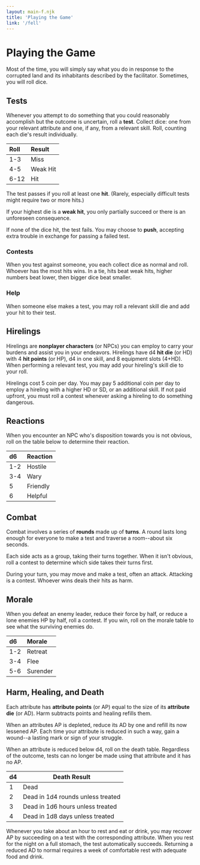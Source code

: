 ```yaml
---
layout: main-f.njk
title: 'Playing the Game'
link: '/fell'
---
```


# Playing the Game

Most of the time, you will simply say what you do in response to the corrupted land and its inhabitants described by the facilitator. Sometimes, you will roll dice.

## Tests

Whenever you attempt to do something that you could reasonably accomplish but the outcome is uncertain, roll a **test**. Collect dice: one from your relevant attribute and one, if any, from a relevant skill. Roll, counting each die's result individually.

Roll|Result
:--|:--
1-3|Miss
4-5|Weak Hit
6-12|Hit

The test passes if you roll at least one **hit**. (Rarely, especially difficult tests might require two or more hits.)

If your highest die is a **weak hit**, you only partially succeed or there is an unforeseen consequence.

If none of the dice hit, the test fails. You may choose to **push**, accepting extra trouble in exchange for passing a failed test.

### Contests

When you test against someone, you each collect dice as normal and roll. Whoever has the most hits wins. In a tie, hits beat weak hits, higher numbers beat lower, then bigger dice beat smaller.

### Help

When someone else makes a test, you may roll a relevant skill die and add your hit to their test.

## Hirelings

Hirelings are **nonplayer characters** (or NPCs) you can employ to carry your burdens and assist you in your endeavors. Hirelings have d4 **hit die** (or HD) with 4 **hit points** (or HP), d4 in one skill, and 8 equipment slots (4+HD). When performing a relevant test, you may add your hireling's skill die to your roll.

Hirelings cost 5 coin per day. You may pay 5 additional coin per day to employ a hireling with a higher HD or SD, or an additional skill. If not paid upfront, you must roll a contest whenever asking a hireling to do something dangerous.

## Reactions

When you encounter an NPC who's disposition towards you is not obvious, roll on the table below to determine their reaction.

d6|Reaction
:--|:--
1-2|Hostile
3-4|Wary
5|Friendly
6|Helpful

## Combat

Combat involves a series of **rounds** made up of **turns**. A round lasts long enough for everyone to make a test and traverse a room--about six seconds.

Each side acts as a group, taking their turns together. When it isn't obvious, roll a contest to determine which side takes their turns first.

During your turn, you may move and make a test, often an attack. Attacking is a contest. Whoever wins deals their hits as harm.

## Morale

When you defeat an enemy leader, reduce their force by half, or reduce a lone enemies HP by half, roll a contest. If you win, roll on the morale table to see what the surviving enemies do.

d6|Morale
:--|:--
1-2|Retreat
3-4|Flee
5-6|Surender

## Harm, Healing, and Death

Each attribute has **attribute points** (or AP) equal to the size of its **attribute die** (or AD). Harm subtracts points and healing refills them.

When an attributes AP is depleted, reduce its AD by one and refill its now lessened AP. Each time your attribute is reduced in such a way, gain a wound--a lasting mark or sign of your struggle.

When an attribute is reduced below d4, roll on the death table. Regardless of the outcome, tests can no longer be made using that attribute and it has no AP.

d4|Death Result
:--|---
1|Dead
2|Dead in 1d4 rounds unless treated
3|Dead in 1d6 hours unless treated
4|Dead in 1d8 days unless treated

Whenever you take about an hour to rest and eat or drink, you may recover AP by succeeding on a test with the corresponding attribute. When you rest for the night on a full stomach, the test automatically succeeds. Returning a reduced AD to normal requires a week of comfortable rest with adequate food and drink.
